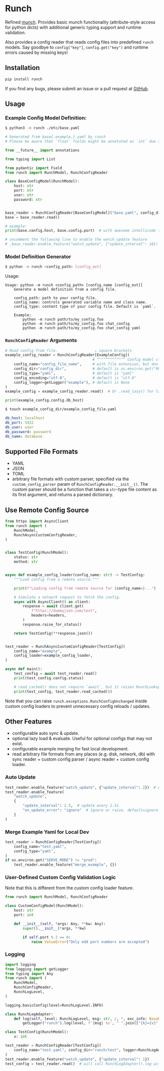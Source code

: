 # Runch

Refined [munch](https://github.com/Infinidat/munch). Provides basic munch functionality (attribute-style access for python dicts) with additional generic typing support and runtime validation.

Also provides a config reader that reads config files into predefined `runch` models. Say goodbye to `config["key"]`, `config.get("key")` and runtime errors caused by missing keys!

## Installation

```bash
pip install runch
```

If you find any bugs, please submit an issue or a pull request at [GitHub](https://github.com/XieJiSS/runch).

## Usage

### Example Config Model Definition:

```bash
$ python3 -m runch ./etc/base.yaml
```

```python
# Generated from base{.example,}.yaml by runch
# Please be aware that `float` fields might be annotated as `int` due to the lack of type info in the config.

from __future__ import annotations

from typing import List

from pydantic import Field
from runch import RunchModel, RunchConfigReader

class BaseConfigModel(RunchModel):
    host: str
    port: str
    user: str
    password: str


base_reader = RunchConfigReader[BaseConfigModel]("base.yaml", config_dir="./etc", config_type="yaml")
base = base_reader.read()

# example:
print(base.config.host, base.config.port)  # with awesome intellicode support & runtime validation!

# uncomment the following line to enable the watch_update feature
# _base_reader.enable_feature("watch_update", {"update_interval": 10})
```

### Model Definition Generator

```bash
$ python -m runch <config_path> [config_ext]
```

Usage:

```
Usage: python -m runch <config_path> [config_name [config_ext]]
    Generate a model definition from a config file.

    config_path: path to your config file.
    config_name: controls generated variable name and class name.
    config_type: content type of your config file. Default is `yaml`.

    Example:
        python -m runch path/to/my_config.foo
        python -m runch path/to/my_config.foo chat_config
        python -m runch path/to/my_config.foo chat_config yaml
```

### `RunchConfigReader` Arguments

```python
# Read config from file.                 ↓ square brackets
example_config_reader = RunchConfigReader[ExampleConfig](
                                        # ^^^^^^^^^^^^^ Config model class name
    config_name="config_file_name",     # with file extension, but don't include the ".example" part
    config_dir="config_dir",            # default is os.environ.get("RUNCH_CONFIG_DIR", "./etc")
    config_type="yaml",                 # default is "yaml"
    config_encoding="utf-8",            # default is "utf-8"
    config_logger=getLogger("example"), # default is None
)
example_config = example_config_reader.read()  # Or .read_lazy() for lazy loading

print(example_config.config.db_host)
```

```bash
$ touch example_config_dir/example_config_file.yaml
```

```yaml
db_host: localhost
db_port: 5432
db_user: user
db_password: password
db_name: database
```

## Supported File Formats

- YAML
- JSON
- TOML
- arbitrary file formats with custom parser, specified via the `custom_config_parser` param of `RunchConfigReader.__init__()`. The custom parser should be a function that takes a `str`-type file content as its first argument, and returns a parsed dictionary.

## Use Remote Config Source

```python
from httpx import AsyncClient
from runch import (
    RunchModel,
    RunchAsyncCustomConfigReader,
)


class TestConfig(RunchModel):
    status: str
    method: str


async def example_config_loader(config_name: str) -> TestConfig:
    """Load config from a remote source."""

    print(f"Loading config from remote source for {config_name=}...")

    # Simulate a network request to fetch the config.
    async with AsyncClient() as client:
        response = await client.get(
            f"https://dummyjson.com/test",
            headers=headers,
        )
        response.raise_for_status()

    return TestConfig(**response.json())


test_reader = RunchAsyncCustomConfigReader[TestConfig](
    config_name="example",
    config_loader=example_config_loader,
)

async def main():
    test_config = await test_reader.read()
    print(test_config.config.status)

    # read_cached() does not require `await`, but it raises RunchLookupError if there's no prior sucessful call to `read()`
    print(test_config, test_reader.read_cached())
```

Note that you can raise `runch.exceptions.RunchConfigUnchanged` inside custom config loaders to prevent unnecessary config reloads / updates.

## Other Features

- configurable auto sync & update.
- optional lazy load & evaluate. Useful for optional configs that may not exist.
- configurable example merging for fast local development.
- read arbitrary file formats from any places (e.g. disk, network, db) with sync reader + custom config parser / async reader + custom config loader.

### Auto Update

```python
test_reader.enable_feature("watch_update", {"update_interval": 2})  # update every 2s
test_reader.enable_feature(
    "watch_update",
    {
        "update_interval": 2.5,  # update every 2.5s
        "on_update_error": "ignore"  # ignore or raise. default=ignore
    }
)
```

### Merge Example Yaml for Local Dev

```python
test_reader = RunchConfigReader[TestConfig](
    config_name="test.yaml",
    config_type="yaml",
)
if os.environ.get("SERVE_MODE") != "prod":
    test_reader.enable_feature("merge_example", {})
```

### User-Defined Custom Config Validation Logic

Note that this is different from the custom config loader feature.

```python
from runch import RunchModel, RunchConfigReader

class CustomConfigModel(RunchModel):
    host: str
    port: int

    def __init__(self, *args: Any, **kw: Any):
        super().__init__(*args, **kw)

        if self.port % 2 == 0:
            raise ValueError("Only odd port numbers are accepted")
```

### Logging

```python
import logging
from logging import getLogger
from typing import Any
from runch import (
    RunchModel,
    RunchConfigReader,
    RunchLogLevel,
)

logging.basicConfig(level=RunchLogLevel.INFO)

class RunchLogAdapter:
    def log(self, level: RunchLogLevel, msg: str, /, *, exc_info: BaseException | None = None, **kwargs: Any):
        getLogger("runch").log(level, f'{msg} %s', " ".join(["{k}={v}" for k, v in kwargs.items()]), exc_info=exc_info)

class TestConfig(RunchModel):
    x: int

test_reader = RunchConfigReader[TestConfig](
    config_name="test.yaml", config_dir="runch/test", logger=RunchLogAdapter()
)
test_reader.enable_feature("watch_update", {"update_interval": 1})
test_config = test_reader.read()  # will call RunchLogAdapter().log with level RunchLogLevel.ERROR if config is invalid.
```
